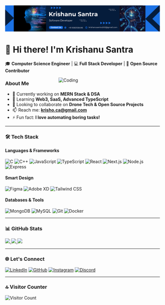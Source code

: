 ![logo](https://github.com/Krishanu321/Krishanu321/blob/main/Blue%20and%20White%20Professional%20Business%20LinkedIn%20Career%20Page%20Background.png)

# 👋 Hi there! I'm Krishanu Santra

🎓 **Computer Science Engineer** | 💻 **Full Stack Developer** | 🚀 **Open Source Contributor**

<img align="right" alt="Coding" width="330" src="https://user-images.githubusercontent.com/69011963/137184767-79a13ec7-1bb3-4341-a6da-3a149c9c159a.gif">

### **About Me**
- 🔭 Currently working on **MERN Stack & DSA**
- 🌱 Learning **Web3, SaaS, Advanced TypeScript**
- 👯 Looking to collaborate on **Drone Tech & Open Source Projects**
- 📫 Reach me: **krisho.ca@gmail.com**
- ⚡ Fun fact: **I love automating boring tasks!**

---

### **🛠️ Tech Stack**
#### **Languages & Frameworks**
![C](https://img.shields.io/badge/C-00599C?style=flat&logo=c&logoColor=white)
![C++](https://img.shields.io/badge/C%2B%2B-00599C?style=flat&logo=c%2B%2B&logoColor=white)
![JavaScript](https://img.shields.io/badge/JavaScript-F7DF1E?style=flat&logo=javascript&logoColor=black)
![TypeScript](https://img.shields.io/badge/TypeScript-3178C6?style=flat&logo=typescript&logoColor=white)
![React](https://img.shields.io/badge/React-61DAFB?style=flat&logo=react&logoColor=black)
![Next.js](https://img.shields.io/badge/Next.js-000000?style=flat&logo=next.js&logoColor=white)
![Node.js](https://img.shields.io/badge/Node.js-339933?style=flat&logo=node.js&logoColor=white)
![Express](https://img.shields.io/badge/Express-000000?style=flat&logo=express&logoColor=white)

#### **Smart Design**
![Figma](https://img.shields.io/badge/Figma-F24E1E?style=flat&logo=figma&logoColor=white)
![Adobe XD](https://img.shields.io/badge/Adobe_XD-FF61F6?style=flat&logo=adobe-xd&logoColor=white)
![Tailwind CSS](https://img.shields.io/badge/Tailwind_CSS-38B2AC?style=flat&logo=tailwind-css&logoColor=white)

#### **Databases & Tools**
![MongoDB](https://img.shields.io/badge/MongoDB-47A248?style=flat&logo=mongodb&logoColor=white)
![MySQL](https://img.shields.io/badge/MySQL-4479A1?style=flat&logo=mysql&logoColor=white)
![Git](https://img.shields.io/badge/Git-F05032?style=flat&logo=git&logoColor=white)
![Docker](https://img.shields.io/badge/Docker-2496ED?style=flat&logo=docker&logoColor=white)

---

### **📊 GitHub Stats**
<a href="https://github.com/Krishanu321">
  <img height="180em" src="https://github-readme-stats.vercel.app/api?username=Krishanu321&show_icons=true&theme=dark&hide_border=true&count_private=true" />
  <img height="180em" src="https://github-readme-stats.vercel.app/api/top-langs/?username=Krishanu321&layout=compact&theme=dark&hide_border=true" />
</a>
<a href="https://github.com/Krishanu321">
  <img src="https://github-readme-streak-stats.herokuapp.com/?user=Krishanu321&theme=dark&hide_border=true" />
</a>

---

### **🌐 Let's Connect**
[![LinkedIn](https://img.shields.io/badge/LinkedIn-0A66C2?style=for-the-badge&logo=linkedin&logoColor=white)](https://www.linkedin.com/in/krishanu-santra-l003/)
[![GitHub](https://img.shields.io/badge/GitHub-181717?style=for-the-badge&logo=github&logoColor=white)](https://github.com/Krishanu321)
[![Instagram](https://img.shields.io/badge/Instagram-E4405F?style=for-the-badge&logo=instagram&logoColor=white)](https://www.instagram.com/krishanu_1103/)
[![Discord](https://img.shields.io/badge/Discord-5865F2?style=for-the-badge&logo=discord&logoColor=white)](https://discord.com/users/_krish_2003)

---

### **🔝 Visitor Counter**
![Visitor Count](https://visitor-badge.laobi.icu/badge?page_id=Krishanu321.Krishanu321)
